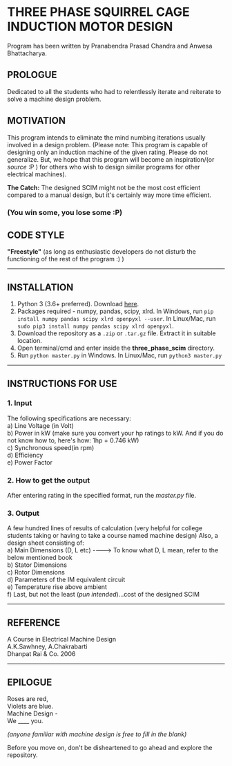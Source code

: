 # THREE PHASE SQUIRREL CAGE INDUCTION MOTOR DESIGN
Program has been written by Pranabendra Prasad Chandra and Anwesa Bhattacharya.  

## PROLOGUE
Dedicated to all the students who had to relentlessly iterate and reiterate to solve a machine design problem.

## MOTIVATION
This program intends to eliminate the mind numbing iterations usually involved in a design problem. (Please note: This program is capable of designing only an induction machine of the given rating. Please do not generalize. But, we hope that this program will become an inspiration/(or *source* :P ) for others who wish to design similar programs for other electrical machines).

**The Catch:** The designed SCIM might not be the most cost efficient compared to a manual design, but it's certainly way more time efficient. 

### (You win some, you lose some :P) 

## CODE STYLE
**"Freestyle"** (as long as enthusiastic developers do not disturb the functioning of the rest of the program :) )

---

## INSTALLATION

1. Python 3 (3.6+ preferred). Download [here](https://www.python.org/downloads/).  
2. Packages required - numpy, pandas, scipy, xlrd. In Windows, run `pip install numpy pandas scipy xlrd openpyxl --user`. In Linux/Mac, run `sudo pip3 install numpy pandas scipy xlrd openpyxl`.  
3. Download the repository as a `.zip` or `.tar.gz` file. Extract it in suitable location.
4. Open terminal/cmd and enter inside the **three_phase_scim** directory.
5. Run `python master.py` in Windows. In Linux/Mac, run `python3 master.py`

---

## INSTRUCTIONS FOR USE

### 1. Input

The following specifications are necessary:  
a) Line Voltage (in Volt)  
b) Power in kW (make sure you convert your hp ratings to kW. And if you do not know how to, here's how: 1hp = 0.746 kW)  
c) Synchronous speed(in rpm)  
d) Efficiency  
e) Power Factor  

### 2. How to get the output

After entering rating in the specified format, run the *master.py* file.

### 3. Output

A few hundred lines of results of calculation (very helpful for college students taking or having to take a course named machine design)
Also, a design sheet consisting of:  
a) Main Dimensions (D, L etc)  ----> To know what D, L mean, refer to the below mentioned book  
b) Stator Dimensions  
c) Rotor Dimensions  
d) Parameters of the IM equivalent circuit  
e) Temperature rise above ambient  
f) Last, but not the least (*pun intended*)...cost of the designed SCIM  

---

## REFERENCE

A Course in Electrical Machine Design  
A.K.Sawhney, A.Chakrabarti  
Dhanpat Rai & Co. 2006  

---

## EPILOGUE

Roses are red,  
Violets are blue.  
Machine Design -  
We ____ you.  

*(anyone familiar with machine design is free to fill in the blank)*

Before you move on, don't be disheartened to go ahead and explore the repository.
